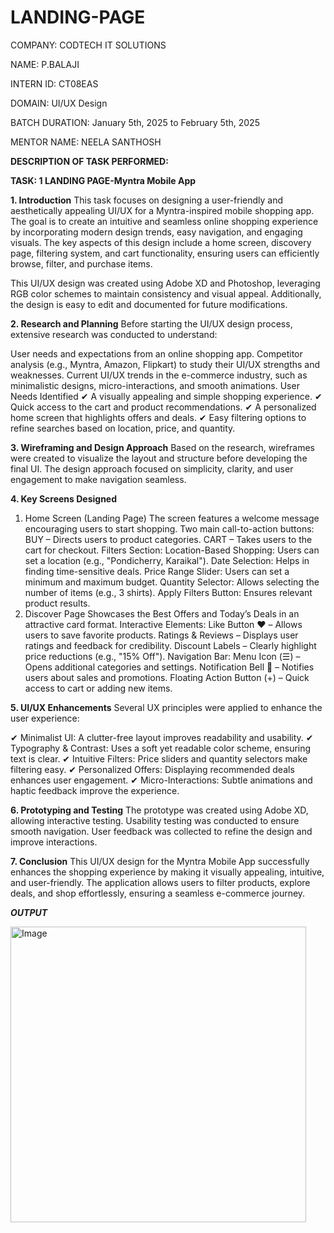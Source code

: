 # LANDING-PAGE

COMPANY: CODTECH IT SOLUTIONS

NAME: P.BALAJI

INTERN ID: CT08EAS

DOMAIN: UI/UX Design

BATCH DURATION: January 5th, 2025 to February 5th, 2025

MENTOR NAME: NEELA SANTHOSH

**DESCRIPTION OF TASK PERFORMED:**

**TASK: 1 LANDING PAGE-Myntra Mobile App**

**1. Introduction**
This task focuses on designing a user-friendly and aesthetically appealing UI/UX for a Myntra-inspired mobile shopping app. The goal is to create an intuitive and seamless online shopping experience by incorporating modern design trends, easy navigation, and engaging visuals. The key aspects of this design include a home screen, discovery page, filtering system, and cart functionality, ensuring users can efficiently browse, filter, and purchase items.

This UI/UX design was created using Adobe XD and Photoshop, leveraging RGB color schemes to maintain consistency and visual appeal. Additionally, the design is easy to edit and documented for future modifications.

**2. Research and Planning**
Before starting the UI/UX design process, extensive research was conducted to understand:

User needs and expectations from an online shopping app.
Competitor analysis (e.g., Myntra, Amazon, Flipkart) to study their UI/UX strengths and weaknesses.
Current UI/UX trends in the e-commerce industry, such as minimalistic designs, micro-interactions, and smooth animations.
User Needs Identified
✔ A visually appealing and simple shopping experience.
✔ Quick access to the cart and product recommendations.
✔ A personalized home screen that highlights offers and deals.
✔ Easy filtering options to refine searches based on location, price, and quantity.

**3. Wireframing and Design Approach**
Based on the research, wireframes were created to visualize the layout and structure before developing the final UI. The design approach focused on simplicity, clarity, and user engagement to make navigation seamless.

**4. Key Screens Designed**
1. Home Screen (Landing Page)
The screen features a welcome message encouraging users to start shopping.
Two main call-to-action buttons:
BUY – Directs users to product categories.
CART – Takes users to the cart for checkout.
Filters Section:
Location-Based Shopping: Users can set a location (e.g., "Pondicherry, Karaikal").
Date Selection: Helps in finding time-sensitive deals.
Price Range Slider: Users can set a minimum and maximum budget.
Quantity Selector: Allows selecting the number of items (e.g., 3 shirts).
Apply Filters Button: Ensures relevant product results.
2. Discover Page
Showcases the Best Offers and Today’s Deals in an attractive card format.
Interactive Elements:
Like Button ❤️ – Allows users to save favorite products.
Ratings & Reviews – Displays user ratings and feedback for credibility.
Discount Labels – Clearly highlight price reductions (e.g., "15% Off").
Navigation Bar:
Menu Icon (☰) – Opens additional categories and settings.
Notification Bell 🔔 – Notifies users about sales and promotions.
Floating Action Button (+) – Quick access to cart or adding new items.

**5. UI/UX Enhancements**
Several UX principles were applied to enhance the user experience:

✔ Minimalist UI: A clutter-free layout improves readability and usability.
✔ Typography & Contrast: Uses a soft yet readable color scheme, ensuring text is clear.
✔ Intuitive Filters: Price sliders and quantity selectors make filtering easy.
✔ Personalized Offers: Displaying recommended deals enhances user engagement.
✔ Micro-Interactions: Subtle animations and haptic feedback improve the experience.

**6. Prototyping and Testing**
The prototype was created using Adobe XD, allowing interactive testing.
Usability testing was conducted to ensure smooth navigation.
User feedback was collected to refine the design and improve interactions.

**7. Conclusion**
This UI/UX design for the Myntra Mobile App successfully enhances the shopping experience by making it visually appealing, intuitive, and user-friendly. The application allows users to filter products, explore deals, and shop effortlessly, ensuring a seamless e-commerce journey.

***OUTPUT***

<img width="473" alt="Image" src="https://github.com/user-attachments/assets/1fa8def0-66e2-49e4-a1b2-c7121215019a" />
